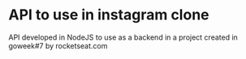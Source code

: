 # API to use in instagram clone

API developed in NodeJS to use as a backend in a project created in goweek#7 by rocketseat.com
